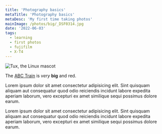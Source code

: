 ```yaml
---
title: 'Photography basics'
metaTitle: 'Photography basics'
metaDesc: 'My first time taking photos'
mainImage: /photos/big/_DSF0314.jpg
date: '2022-06-03'
tags:
  - learning
  - first photos
  - fujifilm
  - X-T4
---
```


<div class="img">

![Tux, the Linux mascot](/photos/big/_DSF0314.jpg)
<figcaption>
  The <a href="https://example.com">ABC Train</a> is<em> very</em> <strong>big</strong> and red.
</figcaption>

</div>

Lorem ipsum dolor sit amet consectetur adipisicing elit. Sint quisquam aliquam aut consequatur quod odio reiciendis incidunt labore expedita aperiam laborum, vero excepturi ex amet similique sequi possimus dolore earum.

Lorem ipsum dolor sit amet consectetur adipisicing elit. Sint quisquam aliquam aut consequatur quod odio reiciendis incidunt labore expedita aperiam laborum, vero excepturi ex amet similique sequi possimus dolore earum.
